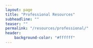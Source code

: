 ```yaml
---
layout: page
title: "Professional Resources"
subheadline: ""
teaser: ""
permalink: "/resources/professional/"
header:
    background-color: "#ffffff"
---
```

